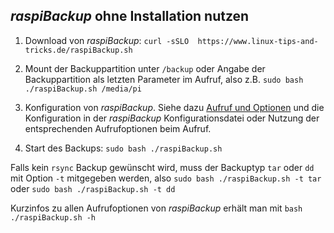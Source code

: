 <a name="adhoc"></a>
## *raspiBackup* ohne Installation nutzen

1. Download von *raspiBackup*: `curl -sSLO  https://www.linux-tips-and-tricks.de/raspiBackup.sh`

1. Mount der Backuppartition unter `/backup` oder Angabe der Backuppartition als letzten
   Parameter im Aufruf, also z.B. `sudo bash ./raspiBackup.sh /media/pi`

1. Konfiguration von *raspiBackup*. Siehe dazu [Aufruf und Optionen](invocation-options.md) und
   die Konfiguration in der *raspiBackup* Konfigurationsdatei oder Nutzung der entsprechenden Aufrufoptionen
   beim Aufruf. 

1. Start des Backups:  `sudo bash ./raspiBackup.sh`

Falls kein `rsync` Backup gewünscht wird, muss der Backuptyp `tar` oder `dd` mit Option `-t`
mitgegeben werden, also `sudo bash ./raspiBackup.sh -t tar` oder `sudo bash ./raspiBackup.sh -t dd`

Kurzinfos zu allen Aufrufoptionen von *raspiBackup* erhält man mit `bash ./raspiBackup.sh -h`

[.status]: rst
